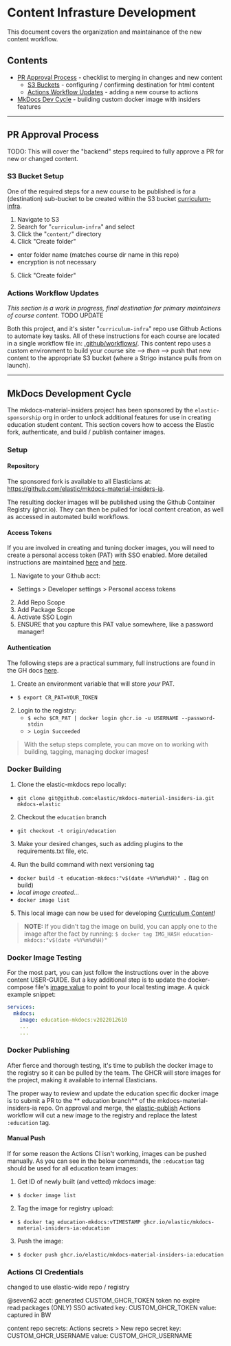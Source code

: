 # Content Infrasture Development

This document covers the organization and maintainance of the new content workflow.  


## Contents

- [PR Approval Process](#pr-approval-process) - checklist to merging in changes and new content
  - [S3 Buckets](#s3-bucket-setup) - configuring / confirming destination for html content
  - [Actions Workflow Updates](#actions-workflow-updates) - adding a new course to actions
- [MkDocs Dev Cycle](#mkdocs-development-cycle) - building custom docker image with insiders features  


---

## PR Approval Process

TODO: This will cover the "backend" steps required to fully approve a PR for new 
or changed content.


### S3 Bucket Setup

One of the required steps for a new course to be published is for a (destination) 
sub-bucket to be created within the S3 bucket [curriculum-infra](https://s3.console.aws.amazon.com/s3/buckets/curriculum-infra?region=eu-central-1&tab=objects).  

1. Navigate to S3
2. Search for "`curriculum-infra`" and select
3. Click the "`content/`" directory
4. Click "Create folder" 
  - enter folder name (matches course dir name in this repo)
  - encryption is not necessary
5. Click "Create folder"


### Actions Workflow Updates

_This section is a work in progress, final destination for primary maintainers of 
course content._ TODO UPDATE

Both this project, and it's sister "`curriculum-infra`" repo use Github Actions to automate key tasks. All of these 
instructions for each course are located in a single workflow file in: [.github/workflows/](.github/workflows/).
This content repo uses a custom environment to build your course site _--> then -->_ push that new content to the 
appropriate S3 bucket (where a Strigo instance pulls from on launch). 

<!-- We need duplicate the "`TEMPLATE-build.yml`" file and update the `<COURSE-BRANCH-NAME>` placeholders in the file:

1. Copy the course build template and name according to your course:
  - `cp .github/workflows/TEMPLATE-build.yml .github/workflows/awesome-fundamentals-build.yml`

2. Edit this new yaml file and replace all `<COURSE-BRANCH-NAME>` entries with your course branch name:  
  - open `.github/workflows/awesome-fundamentals-build.yml` in editor
  - replace all 5 placeholder entries, for example:
    - old: `DEST_DIR: 'content/<COURSE-BRANCH-NAME>/'`
    - new: `DEST_DIR: 'content/awesome-fundamentals/'`

<p align="center">
<img src="images/contrib-find-replace.png" width="75%" alt="">
</p>
<br> -->


---

## MkDocs Development Cycle

The mkdocs-material-insiders project has been sponsored by the `elastic-sponsorship` org in order to unlock additional features for use in creating education student content. This section covers how to access the Elastic fork, authenticate, and build / publish container images.  


### Setup

#### Repository

The sponsored fork is available to all Elasticians at: https://github.com/elastic/mkdocs-material-insiders-ia. 

The resulting docker images will be published using the Github Container Registry (ghcr.io). They can then be pulled for local content creation, as well as accessed in automated build workflows.  


#### Access Tokens

If you are involved in creating and tuning docker images, you will need to create a personal access token (PAT) with SSO enabled. More detailed instructions are maintained [here](https://docs.github.com/en/packages/working-with-a-github-packages-registry/working-with-the-container-registry) and [here](https://squidfunk.github.io/mkdocs-material/insiders/getting-started/#requirements).  

1. Navigate to your Github acct:
  - Settings > Developer settings > Personal access tokens
2. Add Repo Scope
3. Add Package Scope
4. Activate SSO Login
5. ENSURE that you capture this PAT value somewhere, like a password manager!


#### Authentication

The following steps are a practical summary, full instructions are found in the GH docs [here](https://docs.github.com/en/packages/working-with-a-github-packages-registry/working-with-the-container-registry).

1. Create an environment variable that will store _your_ PAT.
  - `$ export CR_PAT=YOUR_TOKEN`

2. Login to the registry:
    - `$ echo $CR_PAT | docker login ghcr.io -u USERNAME --password-stdin`
    - ```> Login Succeeded```


> With the setup steps complete, you can move on to working with building, tagging, managing docker images!


### Docker Building

1. Clone the elastic-mkdocs repo locally:
  - `git clone git@github.com:elastic/mkdocs-material-insiders-ia.git mkdocs-elastic`

2. Checkout the `education` branch
  - `git checkout -t origin/education`

3. Make your desired changes, such as adding plugins to the requirements.txt file, etc.

4. Run the build command with next versioning tag
  - `docker build -t education-mkdocs:"v$(date +%Y%m%d%H)" .` (tag on build)
  - _local image created..._
  - `docker image list`

5. This local image can now be used for developing [Curriculum Content](https://github.com/elastic/curriculum-content/blob/main/USER-GUIDE.md)!


> **NOTE:** If you didn't tag the image on build, you can apply one to the image after the fact by running: `$ docker tag IMG_HASH education-mkdocs:"v$(date +%Y%m%d%H)"`


### Docker Image Testing

For the most part, you can just follow the instructions over in the above content USER-GUIDE. But a key additional step is to update the docker-compose file's 
[image value](https://github.com/elastic/curriculum-content/blob/5ab83ef579af4c7c075ed0f48372ad6adab448dc/docker-compose.yml#L6) to point to your local testing 
image. A quick example snippet:  

```yml
services:
  mkdocs:
    image: education-mkdocs:v2022012610
    ...
    ...
```


### Docker Publishing

After fierce and thorough testing, it's time to publish the docker image to the registry so it can be pulled by the team. The GHCR will store images for the project, 
making it available to internal Elasticians. 

The proper way to review and update the education specific docker image is to submit a PR to the ** education branch** of the mkdocs-material-insiders-ia repo. On approval and merge, the [elastic-publish](https://github.com/elastic/mkdocs-material-insiders-ia/blob/main/.github/workflows/elastic-publish.yml) Actions workflow will cut a new image to the registry and replace the latest `:education` tag.  

#### Manual Push

If for some reason the Actions CI isn't working, images can be pushed manually. As you can see in the below commands, the `:education` tag should be used for all education team images:  

1. Get ID of newly built (and vetted) mkdocs image: 
  - `$ docker image list`

2. Tag the image for registry upload:  
  - `$ docker tag education-mkdocs:vTIMESTAMP ghcr.io/elastic/mkdocs-material-insiders-ia:education`

3. Push the image:  
  - `$ docker push ghcr.io/elastic/mkdocs-material-insiders-ia:education`


### Actions CI Credentials

changed to use elastic-wide repo / registry

@seven62 acct:
generated CUSTOM_GHCR_TOKEN token
    no expire
    read:packages (ONLY)
    SSO activated
    key: CUSTOM_GHCR_TOKEN
    value: captured in BW


content repo secrets:
Actions secrets > New repo secret
    key: CUSTOM_GHCR_USERNAME
    value: CUSTOM_GHCR_USERNAME























































